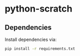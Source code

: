 # python-scratch

## Dependencies

Install dependencies via:
```bash
pip install -r requirements.txt
```

